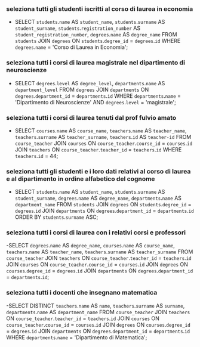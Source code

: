 ### seleziona tutti gli studenti iscritti al corso di laurea in economia

- SELECT `students`.`name` AS `student_name`, `students`.`surname` AS `student_surname`, `students`.`registration_number` AS `student_registration_number`, `degrees`.`name` AS `degree_name` FROM `students` JOIN `degrees` ON `students`.`degree_id` = `degrees`.`id` WHERE `degrees`.`name` = 'Corso di Laurea in Economia';

### seleziona tutti i corsi di laurea magistrale nel dipartimento di neuroscienze

- SELECT `degrees`.`level` AS `degree_level`, `departments`.`name` AS `department_level` FROM `degrees` JOIN `departments` ON `degrees`.`department_id` = `departments`.`id` WHERE `departments`.`name` = 'Dipartimento di Neuroscienze' AND `degrees`.`level` =    'magistrale';

### seleziona tutti i corsi di laurea tenuti dal prof fulvio amato

- SELECT `courses`.`name` AS `course_name`, `teachers`.`name` AS `teacher_name`, `teachers`.`surname` AS `teacher_surname`, `teachers`.`id` AS `teacher-id` FROM `course_teacher` JOIN `courses` ON `course_teacher`.`course_id` = `courses`.`id` JOIN `teachers` ON `course_teacher`.`teacher_id` = `teachers`.`id` WHERE `teachers`.`id` = 44;

### seleziona tutti gli studenti e i loro dati relativi al corso di laurea e al dipartimento in ordine alfabetico del cognome

- SELECT `students`.`name` AS `student_name`, `students`.`surname` AS `student_surname`, `degrees`.`name` AS `degree_name`, `departments`.`name` AS `department_name` FROM `students` JOIN `degrees` ON `students`.`degree_id` = `degrees`.`id` JOIN `departments` ON `degrees`.`department_id` = `departments`.`id` ORDER BY `students`.`surname` ASC;

### seleziona tutti i corsi di laurea con i relativi corsi e professori

-SELECT `degrees`.`name` AS `degree_name`, `courses`.`name` AS `course_name`, `teachers`.`name` AS `teacher_name`, `teachers`.`surname` AS `teacher_surname` FROM `course_teacher` JOIN `teachers` ON `course_teacher`.`teacher_id` = `teachers`.`id` JOIN `courses` ON `course_teacher`.`course_id` = `courses`.`id` JOIN `degrees` ON `courses`.`degree_id` = `degrees`.`id` JOIN `departments` ON `degrees`.`department_id` = `departments`.`id`;


### seleziona tutti i docenti che insegnano matematica

-SELECT DISTINCT `teachers`.`name` AS `name`, `teachers`.`surname` AS `surname`, `departments`.`name` AS `department_name` FROM `course_teacher` JOIN `teachers` ON `course_teacher`.`teacher_id` = `teachers`.`id` JOIN `courses` ON `course_teacher`.`course_id` = `courses`.`id` JOIN `degrees` ON `courses`.`degree_id` = `degrees`.`id` JOIN `departments` ON `degrees`.`department_id` = `departments`.`id` WHERE `departments`.`name` = 'Dipartimento di Matematica';